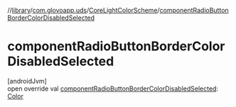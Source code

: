 //[library](../../../index.md)/[com.glovoapp.uds](../index.md)/[CoreLightColorScheme](index.md)/[componentRadioButtonBorderColorDisabledSelected](component-radio-button-border-color-disabled-selected.md)

# componentRadioButtonBorderColorDisabledSelected

[androidJvm]\
open override val [componentRadioButtonBorderColorDisabledSelected](component-radio-button-border-color-disabled-selected.md): [Color](https://developer.android.com/reference/kotlin/androidx/compose/ui/graphics/Color.html)
